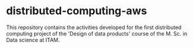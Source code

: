 # distributed-computing-aws
This repository contains the activities developed for the first distributed computing project of the 'Design of data products' course of the M. Sc. in Data science at ITAM.
